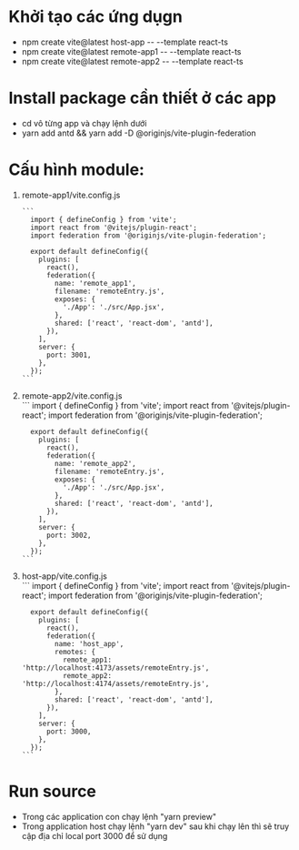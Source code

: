 # Khởi tạo các ứng dụgn
  - npm create vite@latest host-app -- --template react-ts
  - npm create vite@latest remote-app1 -- --template react-ts
  - npm create vite@latest remote-app2 -- --template react-ts

# Install package cần thiết ở các app
  - cd vô từng app và chạy lệnh dưới
  - yarn add antd && yarn add -D @originjs/vite-plugin-federation

# Cấu hình module:
<ol>
  <li>remote-app1/vite.config.js</li>

    ```
      import { defineConfig } from 'vite';
      import react from '@vitejs/plugin-react';
      import federation from '@originjs/vite-plugin-federation';

      export default defineConfig({
        plugins: [
          react(),
          federation({
            name: 'remote_app1',
            filename: 'remoteEntry.js',
            exposes: {
              './App': './src/App.jsx',
            },
            shared: ['react', 'react-dom', 'antd'],
          }),
        ],
        server: {
          port: 3001,
        },
      });
    ```

  <li>remote-app2/vite.config.js</li>
    ```
      import { defineConfig } from 'vite';
      import react from '@vitejs/plugin-react';
      import federation from '@originjs/vite-plugin-federation';

      export default defineConfig({
        plugins: [
          react(),
          federation({
            name: 'remote_app2',
            filename: 'remoteEntry.js',
            exposes: {
              './App': './src/App.jsx',
            },
            shared: ['react', 'react-dom', 'antd'],
          }),
        ],
        server: {
          port: 3002,
        },
      });
    ```

  <li>host-app/vite.config.js</li>
    ```
      import { defineConfig } from 'vite';
      import react from '@vitejs/plugin-react';
      import federation from '@originjs/vite-plugin-federation';

      export default defineConfig({
        plugins: [
          react(),
          federation({
            name: 'host_app',
            remotes: {
              remote_app1: 'http://localhost:4173/assets/remoteEntry.js',
              remote_app2: 'http://localhost:4174/assets/remoteEntry.js',
            },
            shared: ['react', 'react-dom', 'antd'],
          }),
        ],
        server: {
          port: 3000,
        },
      });
    ```
</ol>

# Run source
  - Trong các application con chạy lệnh "yarn preview"
  - Trong application host chạy lệnh "yarn dev" sau khi chạy lên thì sẽ truy cập địa chỉ local port 3000 để sử dụng